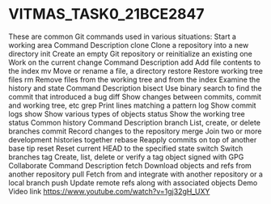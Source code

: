 # VITMAS_TASK0_21BCE2847

These are common Git commands used in various situations:
Start a working area
Command	Description
clone	Clone a repository into a new directory
init	Create an empty Git repository or reinitialize an existing one
Work on the current change
Command	Description
add	Add file contents to the index
mv	Move or rename a file, a directory
restore	Restore working tree files
rm	Remove files from the working tree and from the index
Examine the history and state
Command	Description
bisect	Use binary search to find the commit that introduced a bug
diff	Show changes between commits, commit and working tree, etc
grep	Print lines matching a pattern
log	Show commit logs
show	Show various types of objects
status	Show the working tree status
Common history
Command	Description
branch	List, create, or delete branches
commit	Record changes to the repository
merge	Join two or more development histories together
rebase	Reapply commits on top of another base tip
reset	Reset current HEAD to the specified state
switch	Switch branches
tag	Create, list, delete or verify a tag object signed with GPG
Collaborate
Command	Description
fetch	Download objects and refs from another repository
pull	Fetch from and integrate with another repository or a local branch
push	Update remote refs along with associated objects
Demo Video link
https://www.youtube.com/watch?v=1gj32gH_UXY
